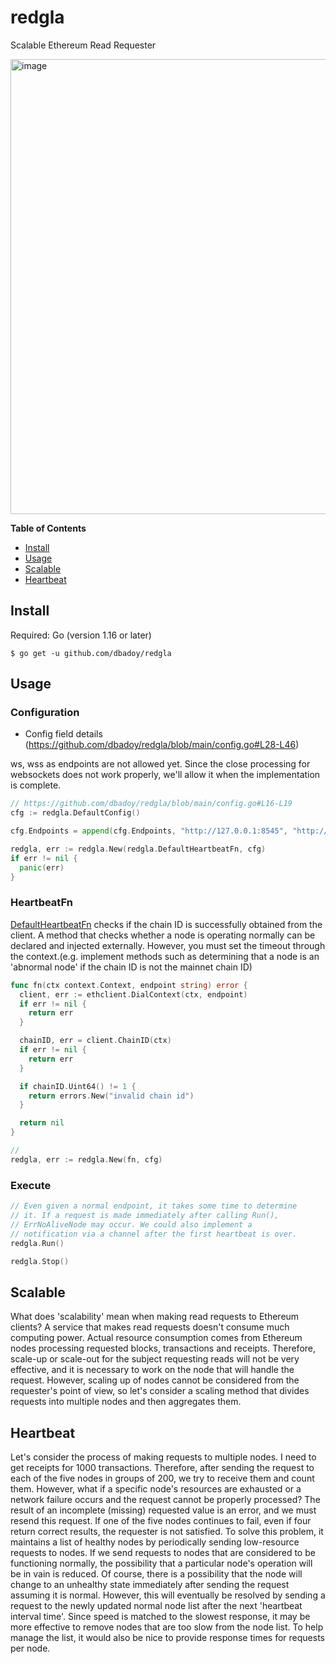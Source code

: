 # redgla
Scalable Ethereum Read Requester

<img width="728" alt="image" src="https://user-images.githubusercontent.com/72970043/220929311-99e7b45b-5ca1-4933-b241-d30bee6ff987.png">

<b>Table of Contents</b>

- [Install](https://github.com/dbadoy/redgla#install)
- [Usage](https://github.com/dbadoy/redgla#usage)
- [Scalable](https://github.com/dbadoy/redgla#scalable)
- [Heartbeat](https://github.com/dbadoy/redgla#heartbeat)

## Install
Required: Go (version 1.16 or later)
```
$ go get -u github.com/dbadoy/redgla
```

## Usage
### Configuration
- Config field details (https://github.com/dbadoy/redgla/blob/main/config.go#L28-L46) <br>

ws, wss as endpoints are not allowed yet. Since the close processing for websockets does not work properly, we'll allow it when the implementation is complete.
```go
// https://github.com/dbadoy/redgla/blob/main/config.go#L16-L19
cfg := redgla.DefaultConfig()

cfg.Endpoints = append(cfg.Endpoints, "http://127.0.0.1:8545", "http://mynode.io")

redgla, err := redgla.New(redgla.DefaultHeartbeatFn, cfg)
if err != nil {
  panic(err)
}
```
### HeartbeatFn
[DefaultHeartbeatFn](https://github.com/dbadoy/redgla/blob/main/beater.go#L22) checks if the chain ID is successfully obtained from the client. A method that checks whether a node is operating normally can be declared and injected externally. However, you must set the timeout through the context.(e.g. implement methods such as determining that a node is an 'abnormal node' if the chain ID is not the mainnet chain ID)

```go
func fn(ctx context.Context, endpoint string) error {
  client, err := ethclient.DialContext(ctx, endpoint)
  if err != nil {
    return err
  }

  chainID, err = client.ChainID(ctx)
  if err != nil {
    return err
  }

  if chainID.Uint64() != 1 {
    return errors.New("invalid chain id")
  }

  return nil
}

//
redgla, err := redgla.New(fn, cfg)
```

### Execute
```go
// Even given a normal endpoint, it takes some time to determine
// it. If a request is made immediately after calling Run(),
// ErrNoAliveNode may occur. We could also implement a
// notification via a channel after the first heartbeat is over.
redgla.Run()

redgla.Stop()
```

## Scalable 
What does 'scalability' mean when making read requests to Ethereum clients? A service that makes read requests doesn't consume much computing power. Actual resource consumption comes from Ethereum nodes processing requested blocks, transactions and receipts. Therefore, scale-up or scale-out for the subject requesting reads will not be very effective, and it is necessary to work on the node that will handle the request. However, scaling up of nodes cannot be considered from the requester's point of view, so let's consider a scaling method that divides requests into multiple nodes and then aggregates them.

## Heartbeat
Let's consider the process of making requests to multiple nodes. I need to get receipts for 1000 transactions. Therefore, after sending the request to each of the five nodes in groups of 200, we try to receive them and count them. However, what if a specific node's resources are exhausted or a network failure occurs and the request cannot be properly processed? The result of an incomplete (missing) requested value is an error, and we must resend this request. If one of the five nodes continues to fail, even if four return correct results, the requester is not satisfied. To solve this problem, it maintains a list of healthy nodes by periodically sending low-resource requests to nodes. If we send requests to nodes that are considered to be functioning normally, the possibility that a particular node's operation will be in vain is reduced. Of course, there is a possibility that the node will change to an unhealthy state immediately after sending the request assuming it is normal. However, this will eventually be resolved by sending a request to the newly updated normal node list after the next 'heartbeat interval time'. Since speed is matched to the slowest response, it may be more effective to remove nodes that are too slow from the node list. To help manage the list, it would also be nice to provide response times for requests per node.
